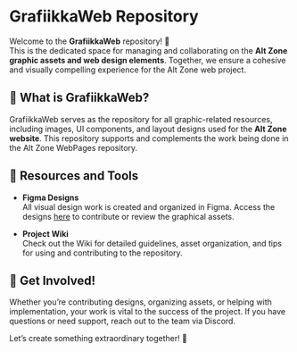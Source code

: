 # GrafiikkaWeb Repository

Welcome to the **GrafiikkaWeb** repository! 🎨  
This is the dedicated space for managing and collaborating on the **Alt Zone graphic assets and web design elements**. Together, we ensure a cohesive and visually compelling experience for the Alt Zone web project.

## 🌟 What is GrafiikkaWeb?
GrafiikkaWeb serves as the repository for all graphic-related resources, including images, UI components, and layout designs used for the **Alt Zone website**. This repository supports and complements the work being done in the Alt Zone WebPages repository.

## 📁 Resources and Tools
- **Figma Designs**  
  All visual design work is created and organized in Figma. Access the designs [here](https://www.figma.com/design/qaRrNbozqOeESL9lQ2UDrM/Altzone?node-id=0-1&t=3qbWOs48Urrpnk1Y-1) to contribute or review the graphical assets.

- **Project Wiki**  
  Check out the Wiki for detailed guidelines, asset organization, and tips for using and contributing to the repository.

## 🤝 Get Involved!
Whether you’re contributing designs, organizing assets, or helping with implementation, your work is vital to the success of the project. If you have questions or need support, reach out to the team via Discord.

Let’s create something extraordinary together! 🚀  
